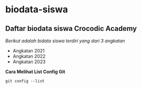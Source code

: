 # biodata-siswa
Daftar biodata siswa Crocodic Academy
---

*Berikut adalah bidata siswa terdiri yang dari 3 angkatan*
- Angkatan 2021
- Angkatan 2022
- Angkatan 2023

**Cara Melihat List Config Git**
```
git config --list
```
